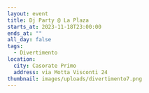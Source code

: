 ```yaml
---
layout: event
title: Dj Party @ La Plaza
starts_at: 2023-11-18T23:00:00
ends_at: ""
all_day: false
tags:
  - Divertimento
location:
  city: Casorate Primo
  address: via Motta Visconti 24
thumbnail: images/uploads/divertimento7.png
---
```

